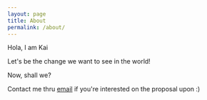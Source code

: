 ```yaml
---
layout: page
title: About
permalink: /about/
---
```

<script>
  (function(i,s,o,g,r,a,m){i['GoogleAnalyticsObject']=r;i[r]=i[r]||function(){
  (i[r].q=i[r].q||[]).push(arguments)},i[r].l=1*new Date();a=s.createElement(o),
  m=s.getElementsByTagName(o)[0];a.async=1;a.src=g;m.parentNode.insertBefore(a,m)
  })(window,document,'script','//www.google-analytics.com/analytics.js','ga');

  ga('create', 'UA-62540281-1', 'auto');
  ga('send', 'pageview');

</script>

Hola, I am Kai

Let's be the change we want to see in the world!

Now, shall we?

Contact me thru [email](mailto:tonysun329@gmail.com) if you're interested on the proposal upon :)